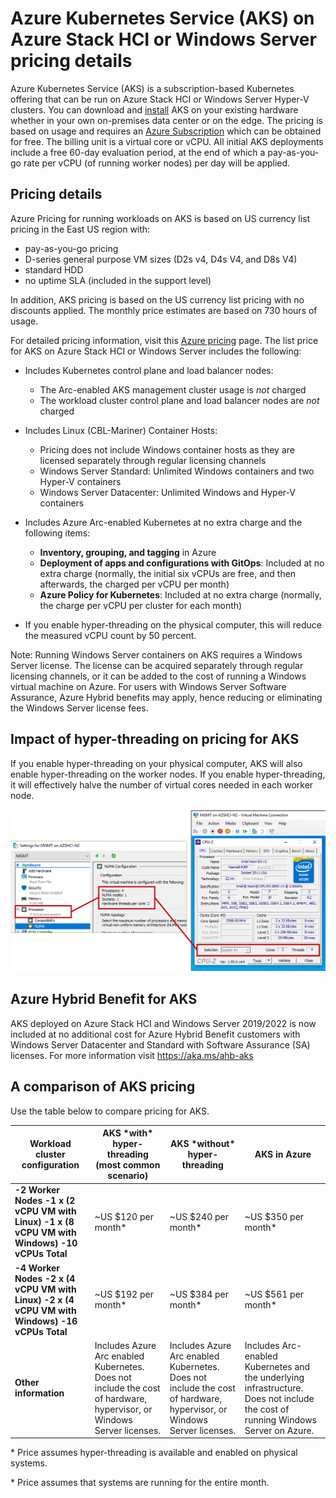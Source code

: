 # Azure Kubernetes Service (AKS) on Azure Stack HCI or Windows Server pricing details

Azure Kubernetes Service (AKS) is a subscription-based Kubernetes offering that can be run on Azure Stack HCI or Windows Server Hyper-V clusters. You can download and [install](https://docs.microsoft.com/en-us/azure-stack/aks-hci/setup) AKS on your existing hardware whether in your own on-premises data center or on the edge. The pricing is based on usage and requires an [Azure Subscription](https://azure.microsoft.com/en-us/free/) which can be obtained for free. The billing unit is a virtual core or vCPU. All initial AKS deployments include a free 60-day evaluation period, at the end of which a pay-as-you-go rate per vCPU (of running worker nodes) per day will be applied.

## Pricing details

Azure Pricing for running workloads on AKS is based on US currency list pricing in the East US region with:

- pay-as-you-go pricing
- D-series general purpose VM sizes (D2s v4, D4s V4, and D8s V4)
- standard HDD
- no uptime SLA (included in the support level)

In addition, AKS pricing is based on the US currency list pricing with no discounts applied. The monthly price estimates are based on 730 hours of usage. 

For detailed pricing information, visit this [Azure pricing](https://azure.microsoft.com/en-us/pricing/details/azure-stack/aks-hci/) page. The list price for AKS on Azure Stack HCI or Windows Server includes the following:

- Includes Kubernetes control plane and load balancer nodes:
  - The Arc-enabled AKS management cluster usage is *not* charged
  - The workload cluster control plane and load balancer nodes are *not* charged

- Includes Linux (CBL-Mariner) Container Hosts:
  - Pricing does  not include Windows container hosts as they are licensed separately  through regular licensing channels
  - Windows Server Standard: Unlimited Windows containers and two Hyper-V containers
  - Windows Server Datacenter: Unlimited Windows and Hyper-V containers

- Includes Azure     Arc-enabled Kubernetes at no extra charge and the following items:
  - **Inventory, grouping, and tagging** in Azure
  - **Deployment of apps and configurations with GitOps**: Included at no extra charge (normally, the initial six vCPUs are free, and then afterwards, the charged per vCPU per month)
  - **Azure Policy for Kubernetes**: Included at no extra charge (normally, the charge per vCPU per cluster for each month)

- If you enable hyper-threading on the physical computer, this will reduce the measured vCPU count by 50 percent.

Note: Running Windows Server containers on AKS requires a Windows Server license. The license can be acquired separately through regular licensing channels, or it can be added to the cost of running a Windows virtual machine on Azure. For users with Windows Server Software Assurance, Azure Hybrid benefits may apply, hence reducing or eliminating the Windows Server license fees.

## Impact of hyper-threading on pricing for AKS

If you enable hyper-threading on your physical computer, AKS will also enable hyper-threading on the worker nodes. If you enable hyper-threading, it will effectively halve the number of virtual cores needed in each worker node.

![Pricing for A K S is affected by hyper-threading.](media/concepts/hyper-thread-hyperv-manager.png)

## Azure Hybrid Benefit for AKS

AKS deployed on Azure Stack HCI and Windows Server 2019/2022 is now included at no additional cost for Azure Hybrid Benefit customers with Windows Server Datacenter and Standard with Software Assurance (SA) licenses. For more information visit https://aka.ms/ahb-aks

## A comparison of AKS pricing

Use the table below to compare pricing for AKS.

| **Workload cluster configuration**                           | **AKS \*with\* hyper-threading (most common   scenario)**    | **AKS \*without\* hyper-threading**                          | **AKS in Azure**                                             |
| ------------------------------------------------------------ | ------------------------------------------------------------ | ------------------------------------------------------------ | ------------------------------------------------------------ |
| **-2 Worker Nodes -1  x (2 vCPU VM with Linux) -1 x (8 vCPU VM with Windows) -10 vCPUs Total** | ~US $120 per month*                                          | ~US $240 per month*                                          | ~US $350 per month*                                          |
| **-4 Worker Nodes -2 x (4 vCPU VM with Linux) -2 x (4 vCPU  VM with Windows) -16 vCPUs Total** | ~US $192 per month*                                          | ~US $384 per month*                                          | ~US $561 per month*                                          |
| **Other information**                                        | Includes Azure Arc  enabled Kubernetes. Does not include the cost of hardware, hypervisor, or  Windows Server licenses. | Includes Azure Arc  enabled Kubernetes. Does not include the cost of hardware, hypervisor, or  Windows Server licenses. | Includes  Arc-enabled Kubernetes and the underlying infrastructure. Does not include  the cost of running Windows Server on Azure. |

\* Price assumes hyper-threading is available and enabled on physical systems.

\* Price assumes that systems are running for the entire month.

